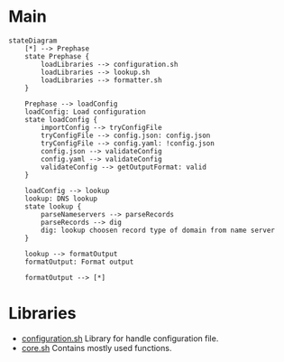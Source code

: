 # Main

```mermaid
stateDiagram
    [*] --> Prephase
    state Prephase {
        loadLibraries --> configuration.sh
        loadLibraries --> lookup.sh
        loadLibraries --> formatter.sh
    }

    Prephase --> loadConfig
    loadConfig: Load configuration
    state loadConfig {
        importConfig --> tryConfigFile
        tryConfigFile --> config.json: config.json
        tryConfigFile --> config.yaml: !config.json
        config.json --> validateConfig
        config.yaml --> validateConfig
        validateConfig --> getOutputFormat: valid
    }

    loadConfig --> lookup
    lookup: DNS lookup
    state lookup {
        parseNameservers --> parseRecords
        parseRecords --> dig
        dig: lookup choosen record type of domain from name server
    }

    lookup --> formatOutput
    formatOutput: Format output

    formatOutput --> [*]
```

# Libraries

- [configuration.sh](./lib_configuration.md) Library for handle configuration file.
- [core.sh](./lib_core.md) Contains mostly used functions.
